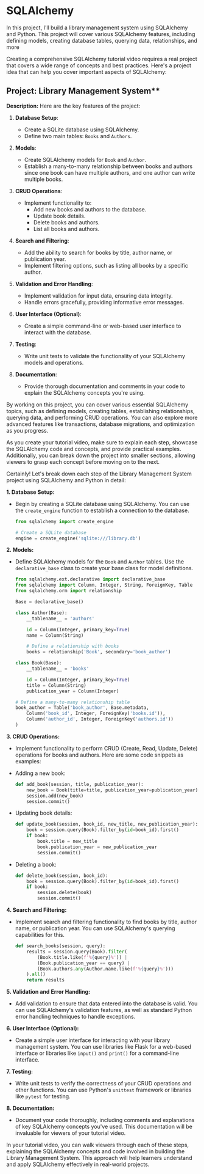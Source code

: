 # SQLAlchemy

In this project, I'll build a library management system using SQLAlchemy and Python. This project will cover various SQLAlchemy features, including defining models, creating database tables, querying data, relationships, and more

Creating a comprehensive SQLAlchemy tutorial video requires a real project that covers a wide range of concepts and best practices. Here's a project idea that can help you cover important aspects of SQLAlchemy:

## Project: Library Management System**

**Description:**
Here are the key features of the project:

1. **Database Setup**:
   - Create a SQLite database using SQLAlchemy.
   - Define two main tables: `Books` and `Authors`.

2. **Models**:
   - Create SQLAlchemy models for `Book` and `Author`.
   - Establish a many-to-many relationship between books and authors since one book can have multiple authors, and one author can write multiple books.

3. **CRUD Operations**:
   - Implement functionality to:
     - Add new books and authors to the database.
     - Update book details.
     - Delete books and authors.
     - List all books and authors.

4. **Search and Filtering**:
   - Add the ability to search for books by title, author name, or publication year.
   - Implement filtering options, such as listing all books by a specific author.

5. **Validation and Error Handling**:
   - Implement validation for input data, ensuring data integrity.
   - Handle errors gracefully, providing informative error messages.

6. **User Interface (Optional)**:
   - Create a simple command-line or web-based user interface to interact with the database.

7. **Testing**:
   - Write unit tests to validate the functionality of your SQLAlchemy models and operations.

8. **Documentation**:
   - Provide thorough documentation and comments in your code to explain the SQLAlchemy concepts you're using.

By working on this project, you can cover various essential SQLAlchemy topics, such as defining models, creating tables, establishing relationships, querying data, and performing CRUD operations. You can also explore more advanced features like transactions, database migrations, and optimization as you progress.

As you create your tutorial video, make sure to explain each step, showcase the SQLAlchemy code and concepts, and provide practical examples. Additionally, you can break down the project into smaller sections, allowing viewers to grasp each concept before moving on to the next.

Certainly! Let's break down each step of the Library Management System project using SQLAlchemy and Python in detail:

**1. Database Setup:**

- Begin by creating a SQLite database using SQLAlchemy. You can use the `create_engine` function to establish a connection to the database.

   ```python
   from sqlalchemy import create_engine

   # Create a SQLite database
   engine = create_engine('sqlite:///library.db')
   ```

**2. Models:**

- Define SQLAlchemy models for the `Book` and `Author` tables. Use the `declarative_base` class to create your base class for model definitions.

   ```python
   from sqlalchemy.ext.declarative import declarative_base
   from sqlalchemy import Column, Integer, String, ForeignKey, Table
   from sqlalchemy.orm import relationship

   Base = declarative_base()

   class Author(Base):
       __tablename__ = 'authors'

       id = Column(Integer, primary_key=True)
       name = Column(String)

       # Define a relationship with books
       books = relationship('Book', secondary='book_author')

   class Book(Base):
       __tablename__ = 'books'

       id = Column(Integer, primary_key=True)
       title = Column(String)
       publication_year = Column(Integer)

   # Define a many-to-many relationship table
   book_author = Table('book_author', Base.metadata,
       Column('book_id', Integer, ForeignKey('books.id')),
       Column('author_id', Integer, ForeignKey('authors.id'))
   )
   ```

**3. CRUD Operations:**

- Implement functionality to perform CRUD (Create, Read, Update, Delete) operations for books and authors. Here are some code snippets as examples:

- Adding a new book:

   ```python
   def add_book(session, title, publication_year):
       new_book = Book(title=title, publication_year=publication_year)
       session.add(new_book)
       session.commit()
   ```

- Updating book details:

   ```python
   def update_book(session, book_id, new_title, new_publication_year):
       book = session.query(Book).filter_by(id=book_id).first()
       if book:
           book.title = new_title
           book.publication_year = new_publication_year
           session.commit()
   ```

- Deleting a book:

   ```python
   def delete_book(session, book_id):
       book = session.query(Book).filter_by(id=book_id).first()
       if book:
           session.delete(book)
           session.commit()
   ```

**4. Search and Filtering:**

- Implement search and filtering functionality to find books by title, author name, or publication year. You can use SQLAlchemy's querying capabilities for this.

   ```python
   def search_books(session, query):
       results = session.query(Book).filter(
           (Book.title.like(f'%{query}%')) |
           (Book.publication_year == query) |
           (Book.authors.any(Author.name.like(f'%{query}%')))
       ).all()
       return results
   ```

**5. Validation and Error Handling:**

- Add validation to ensure that data entered into the database is valid. You can use SQLAlchemy's validation features, as well as standard Python error handling techniques to handle exceptions.

**6. User Interface (Optional):**

- Create a simple user interface for interacting with your library management system. You can use libraries like Flask for a web-based interface or libraries like `input()` and `print()` for a command-line interface.

**7. Testing:**

- Write unit tests to verify the correctness of your CRUD operations and other functions. You can use Python's `unittest` framework or libraries like `pytest` for testing.

**8. Documentation:**

- Document your code thoroughly, including comments and explanations of key SQLAlchemy concepts you've used. This documentation will be invaluable for viewers of your tutorial video.

In your tutorial video, you can walk viewers through each of these steps, explaining the SQLAlchemy concepts and code involved in building the Library Management System. This approach will help learners understand and apply SQLAlchemy effectively in real-world projects.
